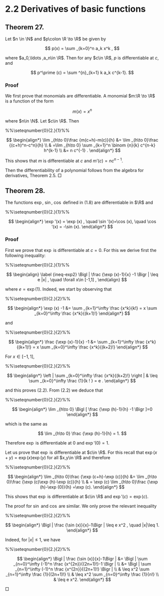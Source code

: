 # 2.2 Derivatives of basic functions

## Theorem 27.

Let $n \in \N$ and $p\colon \R \to \R$ be given by

$$
p(x) = \sum _{k=0}^n a_k x^k ,
$$

where $a_0,\ldots ,a_n\in \R$. Then for any $c\in \R$, $p$ is differentiable at $c$, and

$$
p^\prime (c) = \sum ^{n}_{k=1} k a_k c^{k-1}.
$$

### Proof

We first prove that monomials are differentiable. A monomial $m:\R \to \R$ is a function of the form

$$
m(x) = x^n
$$

where $n\in \N$. Let $c\in \R$. Then

%%\seteqnumber{0}{2.}{1}%%

$$
\begin{align*} \lim _{h\to 0}\frac {m(c+h)-m(c)}{h} &= \lim _{h\to 0}\frac {(c+h)^n-c^n}{h} \\ & =\lim _{h\to 0} \sum _{k=1}^n \binom {n}{k} c^{n-k} h^{k-1} \\ &= n c^{-1} . \end{align*}
$$

This shows that $m$ is differentiable at $c$ and $m’(c) = n c^{n-1}$.

Then the differentiability of a polynomial follows from the algebra for derivatives, Theorem 2.5. □

## Theorem 28.

The functions $\exp$, $\sin$, $\cos$ defined in (1.8) are differentiable in $\R$ and

%%\seteqnumber{0}{2.}{1}%%

$$
\begin{align*} \exp ’(x) = \exp (x) , \quad \sin ’(x)=\cos (x), \quad \cos ’(x) = -\sin (x). \end{align*}
$$

### Proof

First we prove that $\exp$ is differentiable at $c=0$. For this we derive first the following inequality:

%%\seteqnumber{0}{2.}{1}%%

$$
\begin{align} \label {ineq-exp2} \Bigl | \frac {\exp (x)-1}{x} -1 \Bigr | \leq e |x| , \quad \forall x\in [-1,1] , \end{align}
$$

where $e = \exp (1)$. Indeed, we start by observing that

%%\seteqnumber{0}{2.}{2}%%

$$
\begin{align*} \exp (x) -1 &= \sum _{k=1}^\infty \frac {x^k}{k!} = x \sum _{k=0}^\infty \frac {x^k}{(k+1)!} \end{align*}
$$

and

%%\seteqnumber{0}{2.}{2}%%

$$
\begin{align*} \frac {\exp (x)-1}{x} -1 &= \sum _{k=1}^\infty \frac {x^k}{(k+1)!} = x \sum _{k=0}^\infty \frac {x^k}{(k+2)!} \end{align*}
$$

For $x\in [-1,1]$,

%%\seteqnumber{0}{2.}{2}%%

$$
\begin{align*} \left | \sum _{k=0}^\infty \frac {x^k}{(k+2)!} \right | & \leq \sum _{k=0}^\infty \frac {1}{k ! } = e . \end{align*}
$$

and this proves (2.2). From (2.2) we deduce that

%%\seteqnumber{0}{2.}{2}%%

$$
\begin{align*} \lim _{h\to 0} \Bigl [ \frac {\exp (h)-1}{h} -1 \Bigr ]=0 \end{align*}
$$

which is the same as

$$
\lim _{h\to 0} \frac {\exp (h)-1}{h} = 1.
$$

Therefore $\exp$ is differentiable at $0$ and $\exp ’(0)=1$.

Let us prove that $\exp$ is differentiable at $c\in \R$. For this recall that $\exp (x+y) = \exp (x) \exp (y)$ for all $x,y\in \R$ and therefore

%%\seteqnumber{0}{2.}{2}%%

$$
\begin{align*} \lim _{h\to 0}\frac {\exp (c+h)-\exp (c)}{h} &= \lim _{h\to 0}\frac {\exp (c)\exp (h)-\exp (c)}{h} \\ & = \exp (c) \lim _{h\to 0}\frac {\exp (h)-\exp (0)}{h} =\exp (c). \end{align*}
$$

This shows that $\exp$ is differentiable at $c\in \R$ and $\exp ’(c) = \exp (c)$.

The proof for $\sin$ and $\cos$ are similar. We only prove the relevant inequality

%%\seteqnumber{0}{2.}{2}%%

$$
\begin{align*} \Bigl | \frac {\sin (x)}{x}-1\Bigr | \leq e x^2 , \quad |x|\leq 1. \end{align*}
$$

Indeed, for $|x|\leq 1$, we have

%%\seteqnumber{0}{2.}{2}%%

$$
\begin{align*} \Bigl | \frac {\sin (x)}{x}-1\Bigr | &= \Bigl | \sum _{n=0}^\infty (-1)^n \frac {x^{2n}}{(2n+1)!}-1 \Bigr | \\ &= \Bigl | \sum _{n=1}^\infty (-1)^n \frac {x^{2n}}{(2n+1)!} \Bigr | \\ & \leq x^2 \sum _{n=1}^\infty \frac {1}{(2n+1)!} \\ & \leq x^2 \sum _{n=0}^\infty \frac {1}{n!} \\ & \leq e x^2. \end{align*}
$$

□
